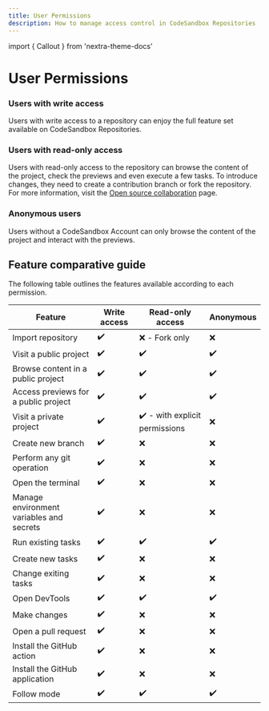 ```yaml
---
title: User Permissions
description: How to manage access control in CodeSandbox Repositories
---
```


import { Callout } from 'nextra-theme-docs'

# User Permissions

### Users with write access

Users with write access to a repository can enjoy the full feature set available on CodeSandbox Repositories.

### Users with read-only access 

Users with read-only access to the repository can browse the content of the project, check the previews and even execute a few tasks. To introduce changes, they need to create a contribution branch or fork the repository. For more information, visit the [Open source collaboration](../getting-started/open-source-collaboration) page.

### Anonymous users

Users without a CodeSandbox Account can only browse the content of the project and interact with the previews. 


## Feature comparative guide

The following table outlines the features available according to each permission.

| Feature | Write access | Read-only access | Anonymous |
|---------|-----------------------------|------------------|-----------|
|  Import repository       |               ✔️              |          ❌ - Fork only        |     ❌      |
|   Visit a public project      |             ✔️                |        ✔️          |      ✔️     |
|   Browse content in a public project      |             ✔️                |        ✔️          |      ✔️     |
|   Access previews for a public project      |             ✔️                |        ✔️          |      ✔️     |
|   Visit a private project      |             ✔️                |        ✔️  - with explicit permissions        |      ❌     |
|   Create new branch      |             ✔️                |        ❌        |      ❌     |
|   Perform any git operation      |             ✔️                |        ❌        |      ❌     |
|   Open the terminal      |             ✔️                |        ❌        |      ❌     |
|   Manage environment variables and secrets      |             ✔️                |        ❌        |      ❌     |
|   Run existing tasks     |             ✔️                |        ✔️        |      ✔️     |
|   Create new tasks     |             ✔️                |        ❌         |      ❌     |
|   Change exiting tasks     |             ✔️                |        ❌         |      ❌     |
|   Open DevTools    |             ✔️                |        ✔️         |      ✔️     |
|   Make changes    |             ✔️                |        ❌        |      ❌     |
|   Open a pull request    |             ✔️                |        ❌        |      ❌     |
|   Install the GitHub action    |             ✔️                |        ❌        |      ❌     |
|   Install the GitHub application    |             ✔️                |        ❌        |      ❌     |
|   Follow mode   |             ✔️                |        ✔️        |      ✔️     |